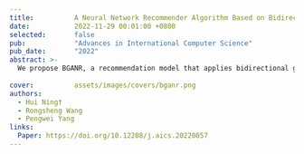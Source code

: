 ```yaml
---
title:          A Neural Network Recommender Algorithm Based on Bidirectional Graph Attention
date:           2022-11-29 00:01:00 +0800
selected:       false
pub:            "Advances in International Computer Science"
pub_date:       "2022"
abstract: >-
  We propose BGANR, a recommendation model that applies bidirectional graph attention on knowledge graphs to capture symmetric relationships and uses a dynamic activation function to overcome gradient vanishing, outperforming state-of-the-art methods on benchmark datasets.
  
cover:          assets/images/covers/bganr.png
authors:
  - Hui Ning†
  - Rongsheng Wang
  - Pengwei Yang
links:
  Paper: https://doi.org/10.12208/j.aics.20220057
---
```

